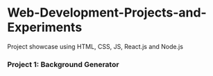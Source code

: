 # Web-Development-Projects-and-Experiments
Project showcase using HTML, CSS, JS, React.js and Node.js

<h3> Project 1: Background Generator </h3>
<a href='https://aamir222686.github.io/Web-Development-Projects-and-Experiments/background-generator-pure-DOM/' target='_blank> Click Here To View The Project.</a>
<p> Gradient Selector with the CSS code which can be copied and used into the projects directly </p>
